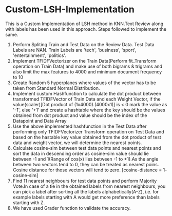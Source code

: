# Custom-LSH-Implementation

This is a Custom Implementation of LSH method in KNN.Text Review along with labels has been used in this approach.
Steps followed to implement the same.

1) Perform Spliting Train and Test Data on the Review Data. Test Data Labels are NAN. Train Labels are 'tech', 'business', 'sport', 'entertainment', 'politics'.
2) Implement TFIDFVectorizer on the Train Data(Perform fit_Transform operation on Train Data) and  make use of both bigrams & trigrams and also limit the max features to 4000 and minimum document frequency to 10
3) Create Random 5 hyperplanes where values of the vector has to be taken from Standard Normal Distribution.
4) Implement custom Hashfunction to calculate the dot product between transformed TFIDFVector of Train Data and each Weight Vector, if the value(scaler)[Dot product of (1x4000).(4000x1)]
is < 0 mark the value as '-1', else '+1' and create a hashtable where the key should be the values obtained from dot product and value should be the index of the Datapoint and Data Array
5) Use the above implemented hashfunction in the Test Data after performing only TFIDFVectorizer Transform operation on Test Data and based on the hastable key value obtained 
from the dot product of test data and weight vector, we will determine the nearest points.
6) Calculate cosine-sim between test data points and nearest points and sort the data in descending order as cosine-sim value should lie between -1 and 1(Range of cos(x) lies
between -1 to +1).As the angle between two vectors tend to 0, they can be treated as nearest poins. Cosine distance for those vectors will tend to zero.
[cosine-distance = 1- cosine-sim]
7) Find 11 nearest neighbours for test data points and perform Majority Vote.In case of a tie in the obtained labels from nearest neighbours, you can pick a label after 
sorting all the labels alphabetically(A-Z), i.e. for example labels starting with A would get more preference than labels starting with Z.
8) We have used Grader function to validate the accuracy.
